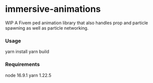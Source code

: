 # immersive-animations
WIP A Fivem ped animation library that also handles prop and particle spawning as well as particle networking.

### Usage
  
  yarn install
  yarn build
### Requirements
  
  node 16.9.1
  yarn 1.22.5
